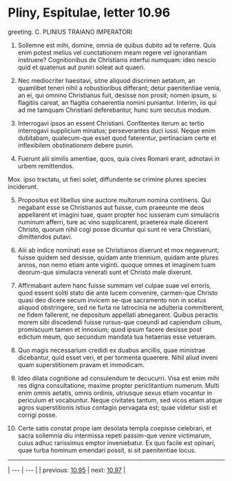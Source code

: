 # Pliny, Espitulae, letter 10.96

greeting. C. PLINIUS TRAIANO IMPERATORI



1. Sollemne est mihi, domine, omnia de quibus dubito ad te referre. Quis enim potest melius vel cunctationem meam regere vel ignorantiam instruere? Cognitionibus de Christianis interfui numquam: ideo nescio quid et quatenus aut puniri soleat aut quaeri.



2. Nec mediocriter haesitavi, sitne aliquod discrimen aetatum, an quamlibet teneri nihil a robustioribus differant; detur paenitentiae venia, an ei, qui omnino Christianus fuit, desisse non prosit; nomen ipsum, si flagitiis careat, an flagitia cohaerentia nomini puniantur. Interim, <in> iis qui ad me tamquam Christiani deferebantur, hunc sum secutus modum.



3. Interrogavi ipsos an essent Christiani. Confitentes iterum ac tertio interrogavi supplicium minatus; perseverantes duci iussi. Neque enim dubitabam, qualecum-que esset quod faterentur, pertinaciam certe et inflexibilem obstinationem debere puniri.



4. Fuerunt alii similis amentiae, quos, quia cives Romani erant, adnotavi in urbem remittendos.



Mox. ipso tractatu, ut fieri solet, diffundente se crimine plures species inciderunt.



5. Propositus est libellus sine auctore multorum nomina continens. Qui negabant esse se Christianos aut fuisse, cum praeeunte me deos appellarent et imagini tuae, quam propter hoc iusseram cum simulacris numinum afferri, ture ac vino supplicarent, praeterea male dicerent Christo, quorum nihil cogi posse dicuntur qui sunt re vera Christiani, dimittendos putavi.



6. Alii ab indice nominati esse se Christianos dixerunt et mox negaverunt; fuisse quidem sed desisse, quidam ante triennium, quidam ante plures annos, non nemo etiam ante viginti. <Hi> quoque omnes et imaginem tuam deorum-que simulacra venerati sunt et Christo male dixerunt.



7. Affirmabant autem hanc fuisse summam vel culpae suae vel erroris, quod essent soliti stato die ante lucem convenire, carmen-que Christo quasi deo dicere secum invicem se-que sacramento non in scelus aliquod obstringere, sed ne furta ne latrocinia ne adulteria committerent, ne fidem fallerent, ne depositum appellati abnegarent. Quibus peractis morem sibi discedendi fuisse rursus-que coeundi ad capiendum cibum, promiscuum tamen et innoxium; quod ipsum facere desisse post edictum meum, quo secundum mandata tua hetaerias esse vetueram.



8. Quo magis necessarium credidi ex duabus ancillis, quae ministrae dicebantur, quid esset veri, et per tormenta quaerere. Nihil aliud inveni quam superstitionem pravam et immodicam.



9. Ideo dilata cognitione ad consulendum te decucurri. Visa est enim mihi res digna consultatione, maxime propter periclitantium numerum. Multi enim omnis aetatis, omnis ordinis, utriusque sexus etiam vocantur in periculum et vocabuntur. Neque civitates tantum, sed vicos etiam atque agros superstitionis istius contagio pervagata est; quae videtur sisti et corrigi posse.



10. Certe satis constat prope iam desolata templa coepisse celebrari, et sacra sollemnia diu intermissa repeti passim-que venire <carnem> victimarum, cuius adhuc rarissimus emptor inveniebatur. Ex quo facile est opinari, quae turba hominum emendari possit, si sit paenitentiae locus.



---

| --- | --- |
| previous: [10.95](../10.95/) | next: [10.97](../10.97/) |